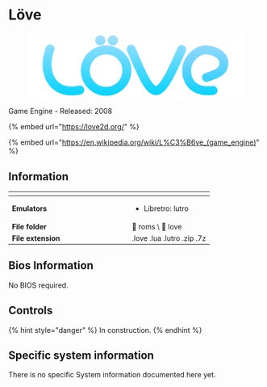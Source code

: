 # Löve

<div align="left">

<figure><img src="https://raw.githubusercontent.com/fabricecaruso/es-theme-carbon/52ff37c9e265587d006945a2ba695b5a962b3a3d/art/logos/love.svg" alt=""><figcaption></figcaption></figure>

</div>

Game Engine - Released: 2008

{% embed url="https://love2d.org/" %}

{% embed url="https://en.wikipedia.org/wiki/L%C3%B6ve_(game_engine)" %}

## Information

<table data-header-hidden><thead><tr><th width="224"></th><th></th></tr></thead><tbody><tr><td><strong>Emulators</strong></td><td><ul><li>Libretro: lutro</li></ul></td></tr><tr><td><strong>File folder</strong></td><td><span data-gb-custom-inline data-tag="emoji" data-code="1f4c2">📂</span> roms \ <span data-gb-custom-inline data-tag="emoji" data-code="1f4c2">📂</span> love</td></tr><tr><td><strong>File extension</strong></td><td>.love .lua .lutro .zip .7z</td></tr></tbody></table>

## Bios Information

No BIOS required.

## Controls

{% hint style="danger" %}
In construction.
{% endhint %}

## Specific system information

There is no specific System information documented here yet.
